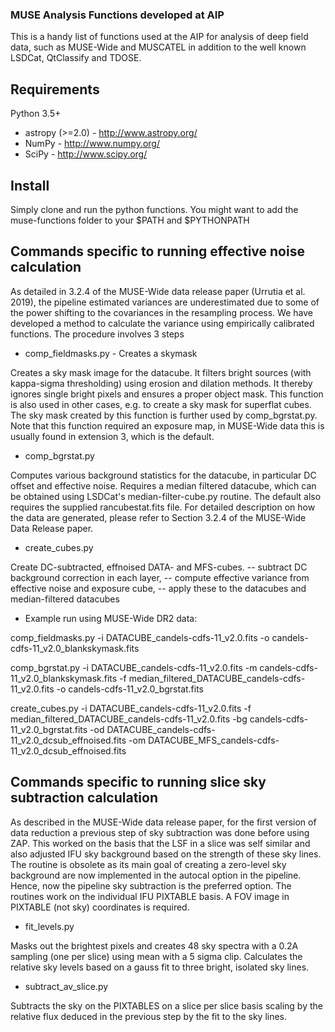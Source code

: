 ### MUSE Analysis Functions developed at AIP ###

This is a handy list of functions used at the AIP for analysis of deep field data, such as MUSE-Wide and MUSCATEL in addition to the well known LSDCat, QtClassify and TDOSE.

## Requirements ##

Python 3.5+
* astropy (>=2.0) - http://www.astropy.org/
* NumPy - http://www.numpy.org/
* SciPy - http://www.scipy.org/

## Install ##

Simply clone and run the python functions. You might want to add the muse-functions folder to your $PATH and $PYTHONPATH

## Commands specific to running effective noise calculation ##

As detailed in 3.2.4 of the MUSE-Wide data release paper (Urrutia et al. 2019), the pipeline estimated variances are underestimated due to some of the power shifting to the covariances in the resampling process. We have developed a method to calculate the variance using empirically calibrated functions. The procedure involves 3 steps

* comp_fieldmasks.py - Creates a skymask

Creates a sky mask image for the datacube. It filters bright sources (with kappa-sigma thresholding) using erosion and dilation methods. It thereby ignores single bright pixels and ensures a proper object mask. This function is also used in other cases, e.g. to create a sky mask for superflat cubes. The sky mask created by this function is further used by comp_bgrstat.py. Note that this function required an exposure map, in MUSE-Wide data this is usually found in extension 3, which is the default.

* comp_bgrstat.py

Computes various background statistics for the datacube, in particular DC offset and effective noise. Requires a median filtered datacube, which can be obtained using LSDCat's median-filter-cube.py routine. The default also requires the supplied rancubestat.fits file. For detailed description on how the data are generated, please refer to Section 3.2.4 of the MUSE-Wide Data Release paper.

* create_cubes.py

Create DC-subtracted, effnoised DATA- and MFS-cubes.
-- subtract DC background correction in each layer,
-- compute effective variance from effective noise and exposure cube,
-- apply these to the datacubes and median-filtered datacubes

* Example run using MUSE-Wide DR2 data:

comp_fieldmasks.py -i DATACUBE_candels-cdfs-11_v2.0.fits -o candels-cdfs-11_v2.0_blankskymask.fits

comp_bgrstat.py -i DATACUBE_candels-cdfs-11_v2.0.fits -m candels-cdfs-11_v2.0_blankskymask.fits -f median_filtered_DATACUBE_candels-cdfs-11_v2.0.fits -o candels-cdfs-11_v2.0_bgrstat.fits

create_cubes.py -i DATACUBE_candels-cdfs-11_v2.0.fits -f median_filtered_DATACUBE_candels-cdfs-11_v2.0.fits -bg candels-cdfs-11_v2.0_bgrstat.fits -od DATACUBE_candels-cdfs-11_v2.0_dcsub_effnoised.fits -om DATACUBE_MFS_candels-cdfs-11_v2.0_dcsub_effnoised.fits

## Commands specific to running slice sky subtraction calculation ##

As described in the MUSE-Wide data release paper, for the first version of data reduction a previous step of sky subtraction was done before using ZAP. This worked on the basis that the LSF in a slice was self similar and also adjusted IFU sky background based on the strength of these sky lines. The routine is obsolete as its main goal of creating a zero-level sky background are now implemented in the autocal option in the pipeline. Hence, now the pipeline sky subtraction is the preferred option. The routines work on the individual IFU PIXTABLE basis. A FOV image in PIXTABLE (not sky) coordinates is required.

* fit_levels.py

Masks out the brightest pixels and creates 48 sky spectra with a 0.2A sampling (one per slice) using mean with a 5 sigma clip. Calculates the relative sky levels based on a gauss fit to three bright, isolated sky lines.

* subtract_av_slice.py

Subtracts the sky on the PIXTABLES on a slice per slice basis scaling by the relative flux deduced in the previous step by the fit to the sky lines.